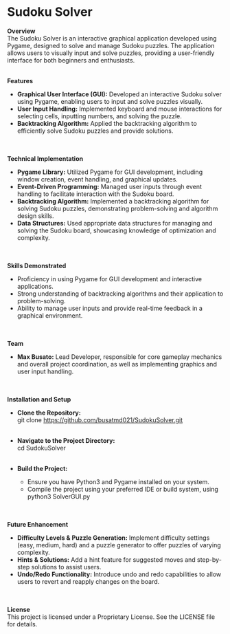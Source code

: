 # Sudoku Solver
**Overview**<br/>
The Sudoku Solver is an interactive graphical application developed using Pygame, designed to solve and manage Sudoku puzzles. The application allows users to visually input and solve puzzles, providing a user-friendly interface for both beginners and enthusiasts.<br/><br/>


**Features**
- **Graphical User Interface (GUI):** Developed an interactive Sudoku solver using Pygame, enabling users to input and solve puzzles visually.<br/>
- **User Input Handling:** Implemented keyboard and mouse interactions for selecting cells, inputting numbers, and solving the puzzle.<br/>
- **Backtracking Algorithm:** Applied the backtracking algorithm to efficiently solve Sudoku puzzles and provide solutions.<br/><br/><br/>

**Technical Implementation**
- **Pygame Library:** Utilized Pygame for GUI development, including window creation, event handling, and graphical updates.<br/>
- **Event-Driven Programming:** Managed user inputs through event handling to facilitate interaction with the Sudoku board.<br/>
- **Backtracking Algorithm:** Implemented a backtracking algorithm for solving Sudoku puzzles, demonstrating problem-solving and algorithm design skills.<br/>
- **Data Structures:** Used appropriate data structures for managing and solving the Sudoku board, showcasing knowledge of optimization and complexity.<br/><br/><br/>

**Skills Demonstrated**
- Proficiency in using Pygame for GUI development and interactive applications.<br/>
- Strong understanding of backtracking algorithms and their application to problem-solving.<br/>
- Ability to manage user inputs and provide real-time feedback in a graphical environment.<br/><br/><br/>


**Team**
- **Max Busato:** Lead Developer, responsible for core gameplay mechanics and overall project coordination, as well as implementing graphics and user input handling.<br/><br/><br/>


**Installation and Setup**
- **Clone the Repository:**<br/>
  git clone https://github.com/busatmd021/SudokuSolver.git<br/><br/>

- **Navigate to the Project Directory:**<br/>
  cd SudokuSolver<br/><br/>
 
- **Build the Project:**
  - Ensure you have Python3 and Pygame installed on your system.<br/>
  - Compile the project using your preferred IDE or build system, using python3 SolverGUI.py <br/><br/><br/>


**Future Enhancement**
- **Difficulty Levels & Puzzle Generation:** Implement difficulty settings (easy, medium, hard) and a puzzle generator to offer puzzles of varying complexity.<br/>
- **Hints & Solutions:** Add a hint feature for suggested moves and step-by-step solutions to assist users.<br/>
- **Undo/Redo Functionality:** Introduce undo and redo capabilities to allow users to revert and reapply changes on the board.<br/><br/><br/>


**License**<br/>
This project is licensed under a Proprietary License. See the LICENSE file for details.<br/>
